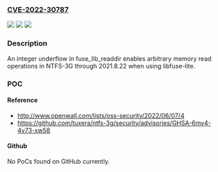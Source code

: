 ### [CVE-2022-30787](https://cve.mitre.org/cgi-bin/cvename.cgi?name=CVE-2022-30787)
![](https://img.shields.io/static/v1?label=Product&message=n%2Fa&color=blue)
![](https://img.shields.io/static/v1?label=Version&message=n%2Fa&color=blue)
![](https://img.shields.io/static/v1?label=Vulnerability&message=n%2Fa&color=brighgreen)

### Description

An integer underflow in fuse_lib_readdir enables arbitrary memory read operations in NTFS-3G through 2021.8.22 when using libfuse-lite.

### POC

#### Reference
- http://www.openwall.com/lists/oss-security/2022/06/07/4
- https://github.com/tuxera/ntfs-3g/security/advisories/GHSA-6mv4-4v73-xw58

#### Github
No PoCs found on GitHub currently.

